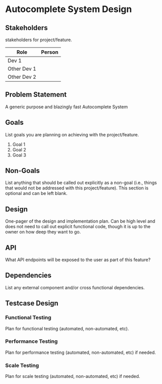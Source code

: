 # Autocomplete System Design

## Stakeholders

stakeholders for project/feature.

| Role					| Person			|
|-----------------------|-------------------|
| Dev 1      			|					|
| Other Dev 1       	|					|
| Other Dev 2   		|					|


## Problem Statement

A generic purpose and blazingly fast Autocomplete System

## Goals

List goals you are planning on achieving with the project/feature.

1. Goal 1
2. Goal 2
3. Goal 3

## Non-Goals

List anything that should be called out explicitly as a non-goal (i.e., things
that would not be addressed with this project/feature). This section is
optional and can be left blank.

## Design

One-pager of the design and implementation plan. Can be high level and does not
need to call out explicit functional code, though it is up to the owner on how
deep they want to go.

## API

What API endpoints will be exposed to the user as part of this feature?

## Dependencies

List any external component and/or cross functional dependencies.

## Testcase Design

### Functional Testing

Plan for functional testing (automated, non-automated, etc).

### Performance Testing

Plan for performance testing (automated, non-automated, etc) if needed.

### Scale Testing

Plan for scale testing (automated, non-automated, etc) if needed.